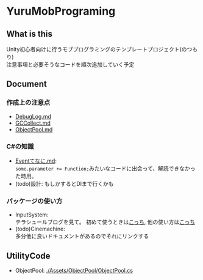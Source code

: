 ﻿# YuruMobPrograming

## What is this

Unity初心者向けに行うモブプログラミングのテンプレートプロジェクト(のつもり)  
注意事項と必要そうなコードを順次追加していく予定

## Document

### 作成上の注意点

- [DebugLog.md](./Assets/Document/DebugLog/DebugLog.md)
- [GCCollect.md](./Assets/Document/GCCollect/GCCollect.md)
- [ObjectPool.md](./Assets/Document/ObjectPool/ObjectPool.md)

### C#の知識

- [Eventてなに.md](./Assets/Document/WhatIsEvent/WhatIsEvent.md):  
  `some.parameter += Function;`みたいなコードに出会って、解読できなかった時用。
- (todo)設計: もしかするとDIまで行くかも

### パッケージの使い方

- InputSystem:  
  テラシュールブログを見て。 初めて使うときは[こっち](http://tsubakit1.hateblo.jp/entry/2019/10/13/143530), 他の使い方は[こっち](http://tsubakit1.hateblo.jp/entry/2019/01/09/001510)
- (todo)Cinemachine:  
  多分他に良いドキュメントがあるのでそれにリンクする
  
## UtilityCode

- ObjectPool: [./Assets/ObjectPool/ObjectPool.cs](./Assets/ObjectPool/ObjectPool.cs)
